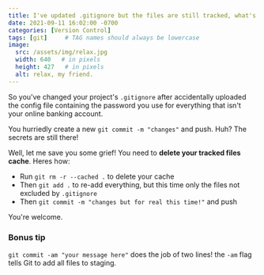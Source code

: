 ```yaml
---
title: I've updated .gitignore but the files are still tracked, what's the deal?
date: 2021-09-11 16:02:00 -0700
categories: [Version Control]
tags: [git]     # TAG names should always be lowercase
image:
  src: /assets/img/relax.jpg
  width: 640   # in pixels
  height: 427   # in pixels
  alt: relax, my friend.
---
```

So you've changed your project's `.gitignore` after accidentally uploaded the config file containing the password you use for everything that isn't your online banking account.

You hurriedly create a new `git commit -m "changes"` and push. Huh? The secrets are still there!

Well, let me save you some grief! You need to **delete your tracked files cache**. Heres how:
- Run `git rm -r --cached .` to delete your cache
- Then `git add .` to re-add everything, but this time only the files not excluded by `.gitignore`
- Then `git commit -m "changes but for real this time!"` and push

You're welcome.

### Bonus tip
`git commit -am "your message here"` does the job of two lines! the `-am` flag tells Git to add all files to staging.